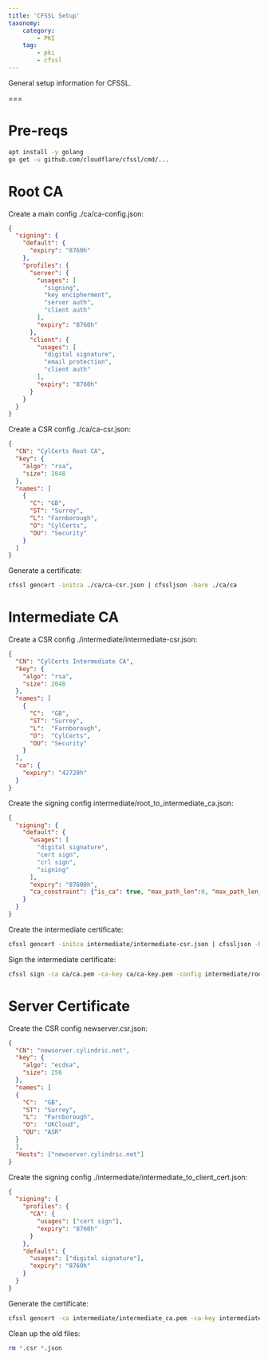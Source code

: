 ```yaml
---
title: 'CFSSL Setup'
taxonomy:
    category:
        - PKI
    tag:
        - pki
        - cfssl
---
```


General setup information for CFSSL.

===

# Pre-reqs

```sh
apt install -y golang
go get -u github.com/cloudflare/cfssl/cmd/...
```

# Root CA

Create a main config ./ca/ca-config.json:

```json
{
  "signing": {
    "default": {
      "expiry": "8760h"
    },
    "profiles": {
      "server": {
        "usages": [
          "signing",
          "key encipherment",
          "server auth",
          "client auth"
        ],
        "expiry": "8760h"
      },
      "client": {
        "usages": [
          "digital signature",
          "email protection",
          "client auth"
        ],
        "expiry": "8760h"
      }
    }
  }
}
```

Create a CSR config ./ca/ca-csr.json:

```json
{
  "CN": "CylCerts Root CA",
  "key": {
    "algo": "rsa",
    "size": 2048
  },
  "names": [
    {
      "C": "GB",
      "ST": "Surrey",
      "L": "Farnborough",
      "O": "CylCerts",
      "OU": "Security"
    }
  ]
}
```

Generate a certificate:

```sh
cfssl gencert -initca ./ca/ca-csr.json | cfssljson -bare ./ca/ca
```

# Intermediate CA

Create a CSR config ./intermediate/intermediate-csr.json:

```json
{
  "CN": "CylCerts Intermediate CA",
  "key": {
    "algo": "rsa",
    "size": 2048
  },
  "names": [
    {
      "C":  "GB",
      "ST": "Surrey",
      "L":  "Farnborough",
      "O":  "CylCerts",
      "OU": "Security"
    }
  ],
  "ca": {
    "expiry": "42720h"
  }
}
```

Create the signing config intermediate/root_to_intermediate_ca.json:

```json
{
  "signing": {
    "default": {
      "usages": [
        "digital signature",
        "cert sign",
        "crl sign",
        "signing"
      ],
      "expiry": "87600h",
      "ca_constraint": {"is_ca": true, "max_path_len":0, "max_path_len_zero": true}
    }
  }
}
```

Create the intermediate certificate:

```sh
cfssl gencert -initca intermediate/intermediate-csr.json | cfssljson -bare intermediate/intermediate_ca
```

Sign the intermediate certificate:

```sh
cfssl sign -ca ca/ca.pem -ca-key ca/ca-key.pem -config intermediate/root_to_intermediate_ca.json intermediate/intermediate_ca.csr | cfssljson -bare intermediate/intermediate_ca
```

# Server Certificate

Create the CSR config newserver.csr.json:

```json
{
  "CN": "newserver.cylindric.net",
  "key": {
    "algo": "ecdsa",
    "size": 256
  },
  "names": [
  {
    "C":  "GB",
    "ST": "Surrey",
    "L":  "Farnborough",
    "O":  "UKCloud",
    "OU": "ASR"
  }
  ],
  "Hosts": ["newserver.cylindric.net"]
}
```

Create the signing config ./intermediate/intermediate_to_client_cert.json:

```json
{
  "signing": {
    "profiles": {
      "CA": {
        "usages": ["cert sign"],
        "expiry": "8760h"
      }
    },
    "default": {
      "usages": ["digital signature"],
      "expiry": "8760h"
    }
  }
}
```

Generate the certificate:

```sh
cfssl gencert -ca intermediate/intermediate_ca.pem -ca-key intermediate/intermediate_ca-key.pem -config intermediate/intermediate_to_client_cert.json newserver.cylindric.net.json | cfssljson -bare certs/newserver.cylindric.net
```

Clean up the old files:

```sh
rm *.csr *.json
```
